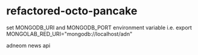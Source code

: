 # refactored-octo-pancake
set MONGODB_URI and MONGODB_PORT environment variable
i.e.
export MONGOLAB_RED_URI="mongodb://localhost/adn"

adneom news api
